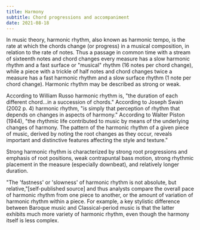 ```yaml
---
title: Harmony
subtitle: Chord progressions and accompaniment
date: 2021-08-18
---
```


In music theory, harmonic rhythm, also known as harmonic tempo, is the rate at which the chords change (or progress) in a musical composition, in relation to the rate of notes. Thus a passage in common time with a stream of sixteenth notes and chord changes every measure has a slow harmonic rhythm and a fast surface or "musical" rhythm (16 notes per chord change), while a piece with a trickle of half notes and chord changes twice a measure has a fast harmonic rhythm and a slow surface rhythm (1 note per chord change). Harmonic rhythm may be described as strong or weak.

According to William Russo harmonic rhythm is, "the duration of each different chord...in a succession of chords." According to Joseph Swain (2002 p. 4) harmonic rhythm, "is simply that perception of rhythm that depends on changes in aspects of harmony." According to Walter Piston (1944), "the rhythmic life contributed to music by means of the underlying changes of harmony. The pattern of the harmonic rhythm of a given piece of music, derived by noting the root changes as they occur, reveals important and distinctive features affecting the style and texture."

Strong harmonic rhythm is characterized by strong root progressions and emphasis of root positions, weak contrapuntal bass motion, strong rhythmic placement in the measure (especially downbeat), and relatively longer duration.

"The 'fastness' or 'slowness' of harmonic rhythm is not absolute, but relative,"[self-published source] and thus analysts compare the overall pace of harmonic rhythm from one piece to another, or the amount of variation of harmonic rhythm within a piece. For example, a key stylistic difference between Baroque music and Classical-period music is that the latter exhibits much more variety of harmonic rhythm, even though the harmony itself is less complex.

